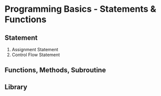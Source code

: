 # Programming Basics - Statements & Functions

## Statement

1. Assignment Statement
2. Control Flow Statement

## Functions, Methods, Subroutine

## Library



